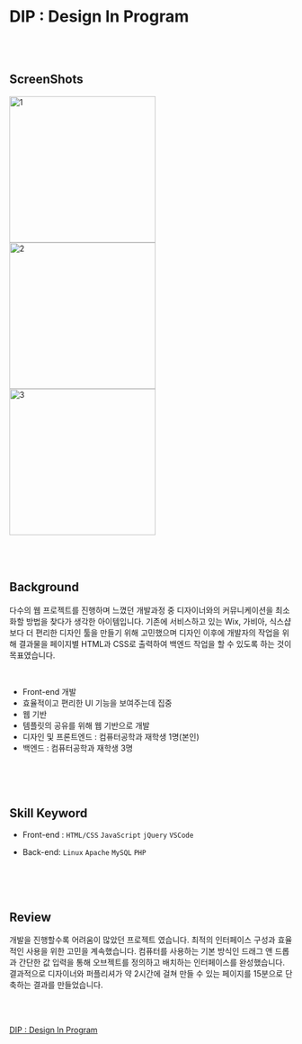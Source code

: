 # DIP : Design In Program

</br>
</br>

## ScreenShots
<div>
  <img width="260" alt="1" src="https://user-images.githubusercontent.com/33711323/64934149-b033a200-d883-11e9-8f2c-1b8b4923062a.png">
  <img width="260" alt="2" src="https://user-images.githubusercontent.com/33711323/64934150-b033a200-d883-11e9-8def-39f8734e3b96.png">
  <img width="260" alt="3" src="https://user-images.githubusercontent.com/33711323/64934151-b0cc3880-d883-11e9-8f77-ef65f047ed96.png">
</div>  

</br>
</br>
</br>

## Background
다수의 웹 프로젝트를 진행하며 느꼈던 개발과정 중 디자이너와의 커뮤니케이션을 최소화할 방법을 찾다가 생각한 아이템입니다. 기존에 서비스하고 있는 Wix, 가비아, 식스샵 보다 더 편리한 디자인 툴을 만들기 위해 고민했으며 디자인 이후에 개발자의 작업을 위해 결과물을 페이지별 HTML과 CSS로 출력하여 백엔드 작업을 할 수 있도록 하는 것이 목표였습니다.
  
</br>

 - Front-end 개발
 - 효율적이고 편리한 UI 기능을 보여주는데 집중
 - 웹 기반
 - 템플릿의 공유를 위해 웹 기반으로 개발
 - 디자인 및 프론트엔드 : 컴퓨터공학과 재학생 1명(본인)
 - 백엔드 : 컴퓨터공학과 재학생 3명

</br>
</br>
</br>

## Skill Keyword
 - Front-end : `HTML/CSS` `JavaScript` `jQuery` `VSCode`  
 
 - Back-end:  `Linux` `Apache` `MySQL` `PHP`  

</br>
</br>
</br>

## Review

 개발을 진행할수록 어려움이 많았던 프로젝트 였습니다. 최적의 인터페이스 구성과 효율적인 사용을 위한 고민을 계속했습니다. 컴퓨터를 사용하는 기본 방식인 드래그 앤 드롭과 간단한 값 입력을 통해 오브젝트를 정의하고 배치하는 인터페이스를 완성했습니다. 결과적으로 디자이너와 퍼플리셔가 약 2시간에 걸쳐 만들 수 있는 페이지를 15분으로 단축하는 결과를 만들었습니다.

</br>
</br>

[DIP : Design In Program](https://github.com/hyun940630/dip-1)
